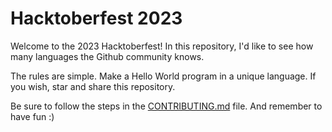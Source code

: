 # Hacktoberfest 2023

Welcome to the 2023 Hacktoberfest! In this repository, I'd like to see how many languages the Github community knows. 

The rules are simple. Make a Hello World program in a unique language. If you wish, star and share this repository.

Be sure to follow the steps in the [CONTRIBUTING.md](./CONTRIBUTING.md) file. And remember to have fun :)
